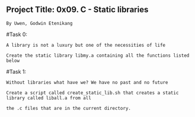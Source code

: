 <a name="Project Title:  0x09. C - Static libraries"></a>
## Project Title: 0x09. C - Static libraries 

	By Uwen, Godwin Etenikang

#Task 0: 

	A library is not a luxury but one of the necessities of life

 	Create the static library libmy.a containing all the functions listed below

#Task 1: 

	Without libraries what have we? We have no past and no future
	
	Create a script called create_static_lib.sh that creates a static library called liball.a from all 
	
	the .c files that are in the current directory.
